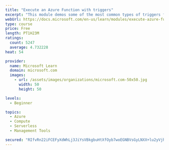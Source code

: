 ```yaml
---
title: "Execute an Azure Function with triggers"
excerpt: "This module demos some of the most common types of triggers for executing Azure Functions and how to configure them to execute your logic."
webUrl: https://docs.microsoft.com/en-us/learn/modules/execute-azure-function-with-triggers/
type: course
price: Free
length: PT1H23M
ratings:
  count: 5247
  average: 4.732228
heat: 54

provider:
  name: Microsoft Learn
  domain: microsoft.com
  images:
    - url: /assets/images/organizations/microsoft.com-50x50.jpg
      width: 50
      height: 50

levels:
  - Beginner

topics:
  - Azure
  - Compute
  - Serverless
  - Management Tools

secured: "RIfvRn22iFCEFyXdWhLj3JiYsVBkgbuHtXfOyb7woEGNBVsGyLNXX+lu2yVjhOVhkNdb3YvABHjmXxR16uE5sqRTJbOg84RgUbfpszDodvi8AB6Az2DNKvXjkI/38WCl6kf087n9PwW5DWowvD0bBty7KIs0GthvWmGjh4MmEEpivWvMQGlabm2M1QCvpVkfa1Uv3rQYCIxurLAPyYQlLg2x39iLVCB8NdyHkC4xwwcu59gMeBTlUwVvZ+gceWtAIhazPV2L98f9oymUKXrsCB/5P6C80qh+QL/dBJijRF1QiHsoozAUymEMiEW6WFZwLEW0GHpVNmhrgxoTTXwlljkEf/+WaUlqnxsD2uzUWhjewwvcsrIsrkZOHi4Ga2jtxm4jnCt/n7AmQ5ozuslB90hh9B1LAZ0sMjGfFcVWkF4=;vcPDhZJKeclGOkPraAP1KA=="
---
```



